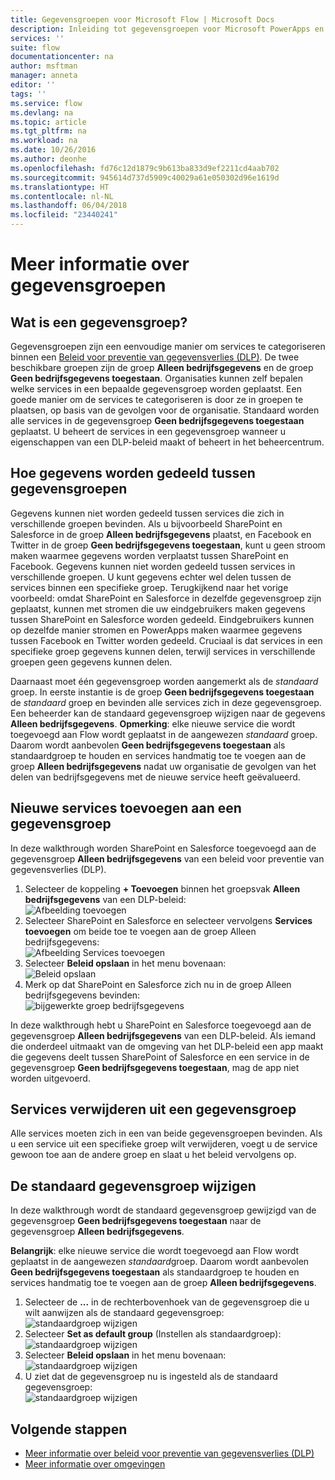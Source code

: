 ```yaml
---
title: Gegevensgroepen voor Microsoft Flow | Microsoft Docs
description: Inleiding tot gegevensgroepen voor Microsoft PowerApps en Microsoft Flow.
services: ''
suite: flow
documentationcenter: na
author: msftman
manager: anneta
editor: ''
tags: ''
ms.service: flow
ms.devlang: na
ms.topic: article
ms.tgt_pltfrm: na
ms.workload: na
ms.date: 10/26/2016
ms.author: deonhe
ms.openlocfilehash: fd76c12d1879c9b613ba833d9ef2211cd4aab702
ms.sourcegitcommit: 945614d737d5909c40029a61e050302d96e1619d
ms.translationtype: HT
ms.contentlocale: nl-NL
ms.lasthandoff: 06/04/2018
ms.locfileid: "23440241"
---
```

# <a name="learn-all-about-data-groups"></a>Meer informatie over gegevensgroepen
## <a name="what-is-a-data-group"></a>Wat is een gegevensgroep?
Gegevensgroepen zijn een eenvoudige manier om services te categoriseren binnen een [Beleid voor preventie van gegevensverlies (DLP)](prevent-data-loss.md). De twee beschikbare groepen zijn de groep **Alleen bedrijfsgegevens** en de groep **Geen bedrijfsgegevens toegestaan**. Organisaties kunnen zelf bepalen welke services in een bepaalde gegevensgroep worden geplaatst. Een goede manier om de services te categoriseren is door ze in groepen te plaatsen, op basis van de gevolgen voor de organisatie. Standaard worden alle services in de gegevensgroep **Geen bedrijfsgegevens toegestaan** geplaatst. U beheert de services in een gegevensgroep wanneer u eigenschappen van een DLP-beleid maakt of beheert in het beheercentrum.

## <a name="how-data-is-shared-between-data-groups"></a>Hoe gegevens worden gedeeld tussen gegevensgroepen
Gegevens kunnen niet worden gedeeld tussen services die zich in verschillende groepen bevinden. Als u bijvoorbeeld SharePoint en Salesforce in de groep **Alleen bedrijfsgegevens** plaatst, en Facebook en Twitter in de groep **Geen bedrijfsgegevens toegestaan**, kunt u geen stroom maken waarmee gegevens worden verplaatst tussen SharePoint en Facebook. Gegevens kunnen niet worden gedeeld tussen services in verschillende groepen. U kunt gegevens echter wel delen tussen de services binnen een specifieke groep. Terugkijkend naar het vorige voorbeeld: omdat SharePoint en Salesforce in dezelfde gegevensgroep zijn geplaatst, kunnen met stromen die uw eindgebruikers maken gegevens tussen SharePoint en Salesforce worden gedeeld. Eindgebruikers kunnen op dezelfde manier stromen en PowerApps maken waarmee gegevens tussen Facebook en Twitter worden gedeeld. Cruciaal is dat services in een specifieke groep gegevens kunnen delen, terwijl services in verschillende groepen geen gegevens kunnen delen.  

Daarnaast moet één gegevensgroep worden aangemerkt als de *standaard* groep. In eerste instantie is de groep **Geen bedrijfsgegevens toegestaan** de *standaard* groep en bevinden alle services zich in deze gegevensgroep. Een beheerder kan de standaard gegevensgroep wijzigen naar de gegevens **Alleen bedrijfsgegevens**. **Opmerking**: elke nieuwe service die wordt toegevoegd aan Flow wordt geplaatst in de aangewezen *standaard* groep. Daarom wordt aanbevolen **Geen bedrijfsgegevens toegestaan** als standaardgroep te houden en services handmatig toe te voegen aan de groep **Alleen bedrijfsgegevens** nadat uw organisatie de gevolgen van het delen van bedrijfsgegevens met de nieuwe service heeft geëvalueerd.

## <a name="add-services-to-a-data-group"></a>Nieuwe services toevoegen aan een gegevensgroep
In deze walkthrough worden SharePoint en Salesforce toegevoegd aan de gegevensgroep **Alleen bedrijfsgegevens** van een beleid voor preventie van gegevensverlies (DLP). 

1. Selecteer de koppeling **+ Toevoegen** binnen het groepsvak **Alleen bedrijfsgegevens** van een DLP-beleid:    
   ![Afbeelding toevoegen](./media/introduction-to-data-groups/add-to-data-group-1.png)  
2. Selecteer SharePoint en Salesforce en selecteer vervolgens **Services toevoegen** om beide toe te voegen aan de groep Alleen bedrijfsgegevens:    
   ![Afbeelding Services toevoegen](./media/introduction-to-data-groups/add-to-data-group-2.png)  
3. Selecteer **Beleid opslaan** in het menu bovenaan:  
   ![Beleid opslaan](./media/introduction-to-data-groups/add-to-data-group-4.png) 
4. Merk op dat SharePoint en Salesforce zich nu in de groep Alleen bedrijfsgegevens bevinden:  
   ![bijgewerkte groep bedrijfsgegevens](./media/introduction-to-data-groups/add-to-data-group-3.png)   

In deze walkthrough hebt u SharePoint en Salesforce toegevoegd aan de gegevensgroep **Alleen bedrijfsgegevens** van een DLP-beleid. Als iemand die onderdeel uitmaakt van de omgeving van het DLP-beleid een app maakt die gegevens deelt tussen SharePoint of Salesforce en een service in de gegevensgroep **Geen bedrijfsgegevens toegestaan**, mag de app niet worden uitgevoerd.

## <a name="remove-services-from-a-data-group"></a>Services verwijderen uit een gegevensgroep
Alle services moeten zich in een van beide gegevensgroepen bevinden. Als u een service uit een specifieke groep wilt verwijderen, voegt u de service gewoon toe aan de andere groep en slaat u het beleid vervolgens op.  

## <a name="change-the-default-data-group"></a>De standaard gegevensgroep wijzigen
In deze walkthrough wordt de standaard gegevensgroep gewijzigd van de gegevensgroep **Geen bedrijfsgegevens toegestaan** naar de gegevensgroep **Alleen bedrijfsgegevens**.  

**Belangrijk**: elke nieuwe service die wordt toegevoegd aan Flow wordt geplaatst in de aangewezen *standaard*groep. Daarom wordt aanbevolen **Geen bedrijfsgegevens toegestaan** als standaardgroep te houden en services handmatig toe te voegen aan de groep **Alleen bedrijfsgegevens**.

1. Selecteer de **...** in de rechterbovenhoek van de gegevensgroep die u wilt aanwijzen als de standaard gegevensgroep:    
   ![standaardgroep wijzigen](./media/introduction-to-data-groups/default-data-group-0.png)  
2. Selecteer **Set as default group** (Instellen als standaardgroep):  
   ![standaardgroep wijzigen](./media/introduction-to-data-groups/default-data-group-1.png)   
3. Selecteer **Beleid opslaan** in het menu bovenaan:  
   ![standaardgroep wijzigen](./media/introduction-to-data-groups/add-to-data-group-4.png) 
4. U ziet dat de gegevensgroep nu is ingesteld als de standaard gegevensgroep:  
   ![standaardgroep wijzigen](./media/introduction-to-data-groups/default-data-group-2.png)   

## <a name="next-steps"></a>Volgende stappen
* [Meer informatie over beleid voor preventie van gegevensverlies (DLP)](prevent-data-loss.md)
* [Meer informatie over omgevingen](environments-overview-admin.md)   

